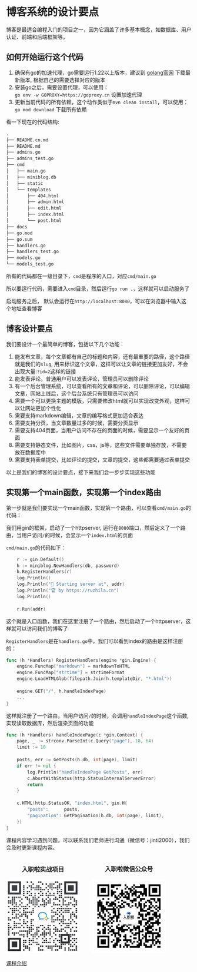 # 博客系统的设计要点

博客是最适合编程入门的项目之一，因为它涵盖了许多基本概念，如数据库、用户认证、前端和后端框架等。

## 如何开始运行这个代码
1. 确保有go的加速代理，go需要运行1.22以上版本，建议到 [golang官网](https://golang.google.cn/dl/) 下载最新版本, 根据自己的需要选择对应的版本
2. 安装go之后，需要设置代理，可以使用：   
    `go env -w GOPROXY=https://goproxy.cn` 设置加速代理
3. 更新当前代码的所有依赖，这个动作类似于`mvn clean install`，可以使用：      
    `go mod download` 下载所有依赖

看一下现在的代码结构:
```bash
.
├── README.cn.md
├── README.md
├── admins.go
├── admins_test.go
├── cmd
│   ├── main.go
│   ├── miniblog.db
│   ├── static
│   └── templates
│       ├── 404.html
│       ├── admin.html
│       ├── edit.html
│       ├── index.html
│       └── post.html
├── docs
├── go.mod
├── go.sum
├── handlers.go
├── handlers_test.go
├── models.go
└── models_test.go
```
所有的代码都在一级目录下，`cmd`是程序的入口，对应`cmd/main.go`

所以要运行代码，需要进入`cmd`目录，然后运行`go run .`，这样就可以启动服务了

启动服务之后， 默认会运行在`http://localhost:8080`，可以在浏览器中输入这个地址查看博客

## 博客设计要点
我们要设计一个最简单的博客，包括以下几个功能：

1. 能发布文章，每个文章都有自己的标题和内容，还有最重要的路径，这个路径就是我们的`slug`, 用来标识这个文章，这样可以让文章的链接更加友好，不会出现大量:`?id=2`这样的链接
2. 能发表评论，普通用户可以发表评论，管理员可以删除评论
3. 有一个后台管理系统，可以查看所有的文章和评论，可以删除评论，可以编辑文章，网站上线后，这个后台系统只有管理员可以访问
4. 需要一个可以更换主题的模版，只需要修改html就可以实现改变外观，这样可以让网站更加个性化
5. 需要支持markdown编辑，文章的编写格式更加适合表达
6. 需要支持分页，当文章数量过多的时候，需要分页显示
7. 需要支持404页面，当用户访问不存在的页面的时候，需要显示一个友好的页面
8. 需要支持静态文件，比如图片，css，js等，这些文件需要单独存放，不需要放在数据库中
9. 需要支持表单提交，比如评论的提交，文章的提交，这些都需要通过表单提交

以上是我们的博客的设计要点，接下来我们会一步步实现这些功能

## 实现第一个main函数，实现第一个index路由

第一步就是我们要实现一个main函数，实现第一个路由，可以查看`cmd/main.go`的代码：

我们用gin的框架，启动了一个httpserver, 运行在`8080`端口，然后定义了一个路由，当用户访问`/`的时候，会显示一个`index.html`的页面

`cmd/main.go`的代码如下：

```go
	r := gin.Default()
	h := miniblog.NewHandlers(db, password)
	h.RegisterHandlers(r)
	log.Println()
	log.Println("🎉 Starting server at", addr)
	log.Println("🏆 by https://ruzhila.cn")
	log.Println()

	r.Run(addr)
```

这个就是入口函数，我们在这里注册了一个路由，然后启动了一个httpserver，这样就可以访问我们的博客了

`RegisterHandlers`是在`handlers.go`中，我们可以看到index的路由是这样注册的：

```go
func (h *Handlers) RegisterHandlers(engine *gin.Engine) {
	engine.FuncMap["markdown"] = markdownToHTML
	engine.FuncMap["strtime"] = strtimeFormat
	engine.LoadHTMLGlob(filepath.Join(h.templateDir, "*.html"))

	engine.GET("/", h.handleIndexPage)
    ...
}
```
这样就注册了一个路由，当用户访问`/`的时候，会调用`handleIndexPage`这个函数, 实现读取数据库，然后渲染页面的功能
```go
func (h *Handlers) handleIndexPage(c *gin.Context) {
	page, _ := strconv.ParseInt(c.Query("page"), 10, 64)
	limit := 10

	posts, err := GetPosts(h.db, int(page), limit)
	if err != nil {
		log.Println("handleIndexPage GetPosts", err)
		c.AbortWithStatus(http.StatusInternalServerError)
		return
	}

	c.HTML(http.StatusOK, "index.html", gin.H{
		"posts":      posts,
		"pagination": GetPagination(h.db, int(page), limit),
	})
}
```

课程内容学习遇到问题，可以联系我们老师进行沟通（微信号：jinti2000），我们会及时更新课程内容。

<div style="display: inline-block;text-align: center;">
   <div style="display: inline-block;">
	 <h3>入职啦实战项目</h3>
	 <img src="../cmd/static/projectQrcode.jpg" width="200" margin-right="100" alt="入职啦实战项目二维码" >
   </div>
   <div style="display: inline-block; margin-left: 30px;">
	 <h3>入职啦微信公众号</h3>
	 <img src="../cmd/static/weixinQrcode.png" width="200" alt="入职啦公众号二维码" />
   </div>
 </div>

[课程介绍](./README.md)